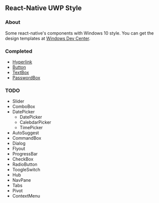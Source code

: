 ## React-Native UWP Style

### About

Some react-native's components with Windows 10 style. You can get the design templates at [Windows Dev Center](https://dev.windows.com/en-us/design/assets).

### Completed

* [Hyperlink](https://github.com/LzxHahaha/react-native-uwp-style/blob/master/js/components/Hyperlink.js)
* [Button](https://github.com/LzxHahaha/react-native-uwp-style/blob/master/js/components/Button.js)
* [TextBox](https://github.com/LzxHahaha/react-native-uwp-style/blob/master/js/components/TextBox.js)
* [PasswordBox](https://github.com/LzxHahaha/react-native-uwp-style/blob/master/js/components/PasswordBox.js)

### TODO
* Slider
* ComboBox
* DatePicker
    * DatePicker
    * CalebdarPicker
    * TimePicker
* AutoSuggest
* CommandBox
* Dialog
* Flyout
* ProgressBar
* CheckBox
* RadioButton
* ToogleSwitch
* Hub
* NavPane
* Tabs
* Pivot
* ContextMenu
